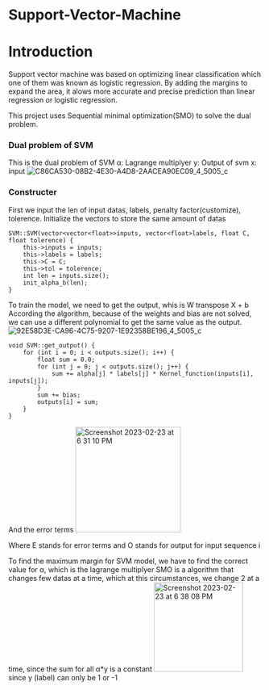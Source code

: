 # **Support-Vector-Machine**
# Introduction
Support vector machine was based on optimizing linear classification which one of them was known as logistic regression. By adding the margins to expand the area, it alows more accurate and precise prediction than linear regression or logistic regression.

This project uses Sequential minimal optimization(SMO) to solve the dual problem.

### Dual problem of SVM
This is the dual problem of SVM
 α: Lagrange multiplyer
 y: Output of svm
 x: input
![C86CA530-08B2-4E30-A4D8-2AACEA90EC09_4_5005_c](https://user-images.githubusercontent.com/87592678/221047075-b28b8efd-78c1-4234-aebd-96faaf852ce9.jpeg)

### Constructer 
First we input the len of input datas, labels, penalty factor(customize), tolerence.
Initialize the vectors to store the same amount of datas
```
SVM::SVM(vector<vector<float>>inputs, vector<float>labels, float C, float tolerence) {
	this->inputs = inputs;
	this->labels = labels;
	this->C = C;
	this->tol = tolerence;
	int len = inputs.size();
	init_alpha_b(len);
}
```

To train the model, we need to get the output, whis is W transpose X + b
According the algorithm, because of the weights and bias are not solved, we can use a different polynomial to get the same value as the output.
![92E58D3E-CA96-4C75-9207-1E92358BE196_4_5005_c](https://user-images.githubusercontent.com/87592678/221054707-2a61aec2-d0cf-4a26-af2f-4a102bcb1d21.jpeg)

```
void SVM::get_output() {
	for (int i = 0; i < outputs.size(); i++) {
		float sum = 0.0;
		for (int j = 0; j < outputs.size(); j++) {
			sum += alpha[j] * labels[j] * Kernel_function(inputs[i], inputs[j]);
		}
		sum += bias;
		outputs[i] = sum;
	}
}
```

And the error terms
<img width="209" alt="Screenshot 2023-02-23 at 6 31 10 PM" src="https://user-images.githubusercontent.com/87592678/221055130-e5644f88-fad2-48e3-9f65-6c1fa56a04e1.png">

Where E stands for error terms and O stands for output for input sequence i

To find the maximum margin for SVM model, we have to find the correct value for α, which is the lagrange multiplyer
SMO is a algorithm that changes few datas at a time, which at this circumstances, we change 2 at a time, since the sum for all α*y is a constant
<img width="177" alt="Screenshot 2023-02-23 at 6 38 08 PM" src="https://user-images.githubusercontent.com/87592678/221055844-187530bc-ee42-4989-b49a-a416dcbfb5a4.png">
since y (label) can only be 1 or -1

